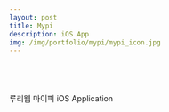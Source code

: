 ```yaml
---
layout: post
title: Mypi
description: iOS App
img: /img/portfolio/mypi/mypi_icon.jpg
---
```


<div class="col three caption">
	<a href="https://itunes.apple.com/kr/app/id1034771353?mt=8" style="display:inline-block;overflow:hidden;background:url(https://linkmaker.itunes.apple.com/en-us/badge-lrg.svg?releaseDate=2015-09-23&kind=iossoftware&bubble=apple_music) no-repeat;width:135px;height:40px;"></a>
</div>

루리웹 마이피 iOS Application


<div class="img_row">
	<img class="col one" src="{{ site.baseurl }}/img/portfolio/mypi/mypi_1.png" alt="" title="screenshot1 image"/>
	<img class="col one" src="{{ site.baseurl }}/img/portfolio/mypi/mypi_2.png" alt="" title="screenshot2 image"/>
	<img class="col one" src="{{ site.baseurl }}/img/portfolio/mypi/mypi_3.png" alt="" title="screenshot3 image"/>
</div>
<div class="img_row">
	<img class="col one" src="{{ site.baseurl }}/img/portfolio/mypi/mypi_4.png" alt="" title="screenshot4 image"/>
	<img class="col one" src="{{ site.baseurl }}/img/portfolio/mypi/mypi_5.png" alt="" title="screenshot5 image"/>
</div>
